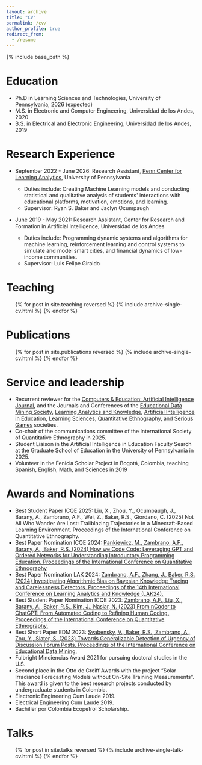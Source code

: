```yaml
---
layout: archive
title: "CV"
permalink: /cv/
author_profile: true
redirect_from:
  - /resume
---
```


{% include base_path %}

Education
======
* Ph.D in Learning Sciences and Technologies, University of Pennsylvania, 2026 (expected)
* M.S. in Electronic and Computer Engineering, Universidad de los Andes, 2020
* B.S. in Electrical and Electronic Engineering, Universidad de los Andes, 2019

Research Experience
======
* September 2022 - June 2026: Research Assistant, [Penn Center for Learning Analytics](https://learninganalytics.upenn.edu/), University of Pennsylvania
  * Duties include: Creating Machine Learning models and conducting statistical and qualitative analysis of students' interactions with educational platforms,       motivation, emotions, and learning.
  * Supervisor: Ryan S. Baker and Jaclyn Ocumpaugh
 
* June 2019 - May 2021: Research Assistant, Center for Research and Formation in Artificial Intelligence, Universidad de los Andes
  * Duties include: Programming dynamic systems and algorithms for machine learning, reinforcement learning and control systems to simulate and model smart cities, and financial dynamics of low-income communities.
  * Supervisor: Luis Felipe Giraldo
 
Teaching
======
  <ul>{% for post in site.teaching reversed %}
    {% include archive-single-cv.html %}
  {% endfor %}</ul>

Publications
======
  <ul>{% for post in site.publications reversed %}
    {% include archive-single-cv.html %}
  {% endfor %}</ul>

Service and leadership
======
* Recurrent reviewer for the [Computers & Education: Artificial Intelligence Journal](https://www.sciencedirect.com/journal/computers-and-education-artificial-intelligence), and the Journals and Conferences of the [Educational Data Mining Society](https://educationaldatamining.org/), [Learning Analytics and Knowledge](https://www.solaresearch.org/), [Artificial Intelligence in Education](https://iaied.org/), [Learning Sciences](https://www.isls.org/), [Quantitative Ethnography](https://www.qesoc.org/), and [Serious Games](https://seriousgamessociety.org/) societies.
* Co-chair of the communications committee of the International Society of Quantitative Ethnography in 2025.
* Student Liaison in the Artificial Intelligence in Education Faculty Search at the Graduate School of Education in the University of Pennsylvania in 2025.
* Volunteer in the Fenicia Scholar Project in Bogotá, Colombia, teaching Spanish, English, Math, and Sciences in 2019

Awards and Nominations
======
* Best Student Paper ICQE 2025: Liu, X., Zhou, Y., Ocumpaugh, J., Barany, A., Zambrano, A.F., Wei, Z., Baker, R.S., Giordano, C. (2025) Not All Who Wander Are Lost: Trailblazing Trajectories in a Minecraft-Based Learning Environment. Proceedings of the International Conference on Quantitative Ethnography.
* Best Paper Nomination ICQE 2024: [Pankiewicz, M., Zambrano, A.F., Barany, A., Baker, R.S. (2024) How we Code Code: Leveraging GPT and Ordered Networks for Understanding Introductory Programming Education. Proceedings of the International Conference on Quantitative Ethnography](https://afzambrano.github.io/publication/2024-icqe-coding-code)
* Best Paper Nomination LAK 2024: [Zambrano, A.F., Zhang, J., Baker, R.S. (2024) Investigating Algorithmic Bias on Bayesian Knowledge Tracing and Carelessness Detectors. Proceedings of the 14th International Conference on Learning Analytics and Knowledge (LAK24).](https://afzambrano.github.io/publication/2024-lak-bkt-bias)
* Best Student Paper Nomination ICQE 2023: [Zambrano, A.F., Liu, X., Barany, A., Baker, R.S., Kim, J., Nasiar, N. (2023) From nCoder to ChatGPT: From Automated Coding to Refining Human Coding. Proceedings of the International Conference on Quantitative Ethnography.](https://afzambrano.github.io/publication/2023-icqe-gpt)
* Best Short Paper EDM 2023: [Svabensky, V., Baker, R.S., Zambrano, A., Zou, Y., Slater, S. (2023) Towards Generalizable Detection of Urgency of Discussion Forum Posts. Proceedings of the International Conference on Educational Data Mining.](https://afzambrano.github.io/publication/2023-edm-urgency-posts)
* Fulbright Minciencias Award 2021 for pursuing doctoral studies in the U.S.
* Second place in the Otto de Greiff Awards with the project “Solar Irradiance Forecasting Models without On-Site Training Measurements”. This award is given to the best research projects conducted by undergraduate students in Colombia.
* Electronic Engineering Cum Laude 2019.
* Electrical Engineering Cum Laude 2019.
* Bachiller por Colombia Ecopetrol Scholarship.

Talks
======
  <ul>{% for post in site.talks reversed %}
    {% include archive-single-talk-cv.html  %}
  {% endfor %}</ul>
  


